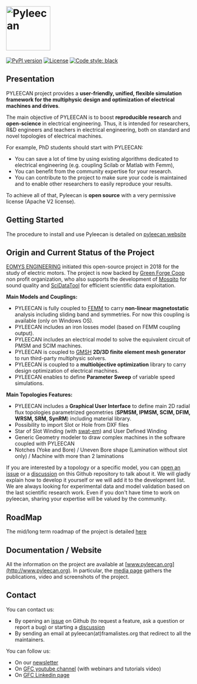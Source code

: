 # <img alt="Pyleecan" src="https://www.pyleecan.org/_static/favicon.png" height="120">

[![PyPI version](https://badge.fury.io/py/pyleecan.svg)](https://badge.fury.io/py/pyleecan)
[![License](https://img.shields.io/badge/License-Apache%202.0-blue.svg)](https://opensource.org/licenses/Apache-2.0)
<a href="https://github.com/psf/black"><img alt="Code style: black" src="https://img.shields.io/badge/code%20style-black-000000.svg"></a>

## Presentation
PYLEECAN project provides a **user-friendly, unified, flexible simulation framework for the multiphysic design and optimization of electrical machines and drives**.

The main objective of PYLEECAN is to boost **reproducible research** and **open-science** in electrical engineering. Thus, it is intended for researchers, R&D engineers and teachers in electrical engineering, both on standard and novel topologies of electrical machines. 

For example, PhD students should start with PYLEECAN:

- You can save a lot of time by using existing algorithms dedicated to electrical engineering (e.g. coupling Scilab or Matlab with Femm),
- You can benefit from the community expertise for your research.
- You can contribute to the project to make sure your code is maintained and to enable other researchers to easily reproduce your results.

To achieve all of that, Pyleecan is **open source** with a very permissive license (Apache V2 license).

## Getting Started
The procedure to install and use Pyleecan is detailed on [pyleecan website](https://www.pyleecan.org/get.pyleecan.html)

## Origin and Current Status of the Project
[EOMYS ENGINEERING](https://eomys.com/?lang=en) initiated this open-source project in 2018 for the study of electric motors. The project is now backed by [Green Forge Coop](https://www.linkedin.com/company/greenforgecoop/) non profit organization, who also supports the development of [Mosqito](https://github.com/Eomys/MoSQITo) for sound quality and [SciDataTool](https://github.com/Eomys/SciDataTool) for efficient scientific data exploitation. 

**Main Models and Couplings:**

- PYLEECAN is fully coupled to [FEMM](http://www.femm.info) to carry **non-linear magnetostatic** analysis including sliding band and symmetries. For now this coupling is available (only on Windows OS). 
- PYLEECAN includes an iron losses model (based on FEMM coupling output).
- PYLEECAN includes an electrical model to solve the equivalent circuit of PMSM and SCIM machines.
- PYLEECAN is coupled to [GMSH](http://gmsh.info/) **2D/3D finite element mesh generator** to run third-party multiphysic solvers. 
- PYLEECAN is coupled to a **multiobjective optimization** library to carry design optimization of electrical machines.
- PYLEECAN enables to define **Parameter Sweep** of variable speed simulations.

**Main Topologies Features:**

- PYLEECAN includes a **Graphical User Interface** to define main 2D radial flux topologies parametrized geometries (**SPMSM, IPMSM, SCIM, DFIM, WRSM, SRM, SynRM**) including material library.
- Possibility to import Slot or Hole from DXF files
- Star of Slot Winding (with [swat-em](https://swat-em.readthedocs.io/en/latest/)) and User Defined Winding
- Generic Geometry modeler to draw complex machines in the software coupled with PYLEECAN
- Notches (Yoke and Bore) / Uneven Bore shape (Lamination without slot only) / Machine with more than 2 laminations

If you are interested by a topology or a specific model, you can [open an issue](https://github.com/Eomys/pyleecan/issues) or a [discussion](https://github.com/Eomys/pyleecan/discussions) on this Github repository to talk about it. We will gladly explain how to develop it yourself or we will add it to the development list. We are always looking for experimental data and model validation based on the last scientific research work. 
Even if you don't have time to work on pyleecan, sharing your expertise will be valued by the community. 

## RoadMap
The mid/long term roadmap of the project is detailed [here](https://github.com/Eomys/pyleecan/issues/214)

## Documentation / Website
All the information on the project are available at [www.pyleecan.org](http://www.pyleecan.org). In particular, the [media page](https://pyleecan.org/media.html) gathers the publications, video and screenshots of the project.

## Contact
You can contact us:
* By opening an [issue](https://github.com/Eomys/pyleecan/issues) on Github (to request a feature, ask a question or report a bug) or starting a [discussion](https://github.com/Eomys/pyleecan/discussions)
* By sending an email at pyleecan(at)framalistes.org that redirect to all the maintainers.

You can follow us:
* On our [newsletter](https://pyleecan.org/)
* On [GFC youtube channel](https://www.youtube.com/channel/UCfp83IQbz9znqsU28keMjZw) (with webinars and tutorials video)
* On [GFC Linkedin page](https://www.linkedin.com/company/greenforgecoop/)
